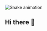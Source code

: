 ![Snake animation](https://github.com/seu-usuário-aqui/seu-usuário-aqui/blob/output/github-contribution-grid-snake.svg)

## Hi there 👋

<!--
**Eduardochimchek/Eduardochimchek** is a ✨ _special_ ✨ repository because its `README.md` (this file) appears on your GitHub profile.

Here are some ideas to get you started:

- 🔭 I’m currently working on ...
- 🌱 I’m currently learning ...
- 👯 I’m looking to collaborate on ...
- 🤔 I’m looking for help with ...
- 💬 Ask me about ...
- 📫 How to reach me: ...
- 😄 Pronouns: ...
- ⚡ Fun fact: ...
-->
